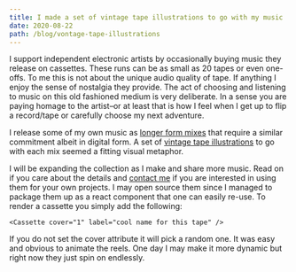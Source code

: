 ```yaml
---
title: I made a set of vintage tape illustrations to go with my music
date: 2020-08-22
path: /blog/vontage-tape-illustrations
---
```


I support independent electronic artists by occasionally buying music they release on cassettes. These runs can be as small as 20 tapes or even one-offs. To me this is not about the unique audio quality of tape. If anything I enjoy the sense of nostalgia they provide.  The act of choosing and listening to music on this old fashioned medium is very deliberate. In a sense you are paying homage to the artist–or at least that is how I feel when I get up to flip a record/tape or carefully choose my next adventure.

I release some of my own music as [longer form mixes](/tg/1) that require a similar commitment albeit in digital form. A set of [vintage tape illustrations](/tape-collection/) to go with each mix seemed a fitting visual metaphor. 

I will be expanding the collection as I make and share more music. Read on if you care about the details and [contact me](/contact) if you are interested in using them for your own projects. I may open source them since I managed to package them up as a react component that one can easily re-use. To render a cassette you simply add the following: 

    <Cassette cover="1" label="cool name for this tape" />

If you do not set the cover attribute it will pick a random one. It was easy and obvious to animate the reels. One day I may make it more dynamic but right now they just spin on endlessly. 
